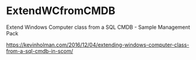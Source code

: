 # ExtendWCfromCMDB
Extend Windows Computer class from a SQL CMDB - Sample Management Pack

https://kevinholman.com/2016/12/04/extending-windows-computer-class-from-a-sql-cmdb-in-scom/
